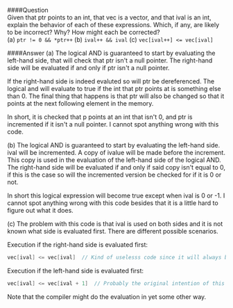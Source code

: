 ####Question  
Given that ptr points to an int, that vec is a vector<int>, and that ival is an int, explain the behavior of each of these expressions. Which, if any, are likely to be incorrect? Why? How might each be corrected?  
(a) `ptr != 0 && *ptr++`
(b) `ival++ && ival`
(c) `vec[ival++] <= vec[ival]`

####Answer
(a) The logical AND is guaranteed to start by evaluating the left-hand side, that will check that ptr isn't a null pointer. The right-hand side will be evaluated if and only if ptr isn't a null pointer.

If the right-hand side is indeed evaluted so will ptr be dereferenced. The logical and will evaluate to true if the int that ptr points at is something else than 0. The final thing that happens is that ptr will also be changed so that it points at the next following element in the memory.  

In short, it is checked that p points at an int that isn't 0, and ptr is incremented if it isn't a null pointer. I cannot spot anything wrong with this code.  

(b)  The logical AND is guaranteed to start by evaluating the left-hand side. ival will be incremented. A copy of ivalue will be made before the increment. This copy is used in the evaluation of the left-hand side of the logical AND. The right-hand side will be evaluated if and only if said copy isn't equal to 0, if this is the case so will the incremented version be checked for if it is 0 or not.  

In short this logical expression will become true except when ival is 0 or -1. I cannot spot anything wrong with this code besides that it is a little hard to figure out what it does.  

(c) The problem with this code is that ival is used on both sides and it is not known what side is evaluated first. There are  different possible scenarios.  

Execution if the right-hand side is evaluated first:  
```cpp
vec[ival] <= vec[ival]  // Kind of uselesss code since it will always be true.
```

Execution if the left-hand side is evaluated first:
```cpp
vec[ival] <= vec[ival + 1]  // Probably the original intention of this code.  
```

Note that the compiler might do the evaluation in yet some other way.  
